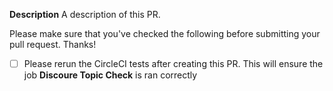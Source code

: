 **Description**
A description of this PR.

Please make sure that you've checked the following before submitting your pull request. Thanks!

- [ ] Please rerun the CircleCI tests after creating this PR. This will ensure the job **Discoure Topic Check** is ran correctly
